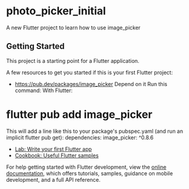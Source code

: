 # photo_picker_initial

A new Flutter project to learn how to use image_picker 

## Getting Started

This project is a starting point for a Flutter application.

A few resources to get you started if this is your first Flutter project:
- https://pub.dev/packages/image_picker
Depend on it
Run this command:
With Flutter:
# flutter pub add image_picker
This will add a line like this to your package's pubspec.yaml (and run an implicit flutter pub get):
dependencies:
  image_picker: ^0.8.6
- [Lab: Write your first Flutter app](https://docs.flutter.dev/get-started/codelab)
- [Cookbook: Useful Flutter samples](https://docs.flutter.dev/cookbook)

For help getting started with Flutter development, view the
[online documentation](https://docs.flutter.dev/), which offers tutorials,
samples, guidance on mobile development, and a full API reference.
